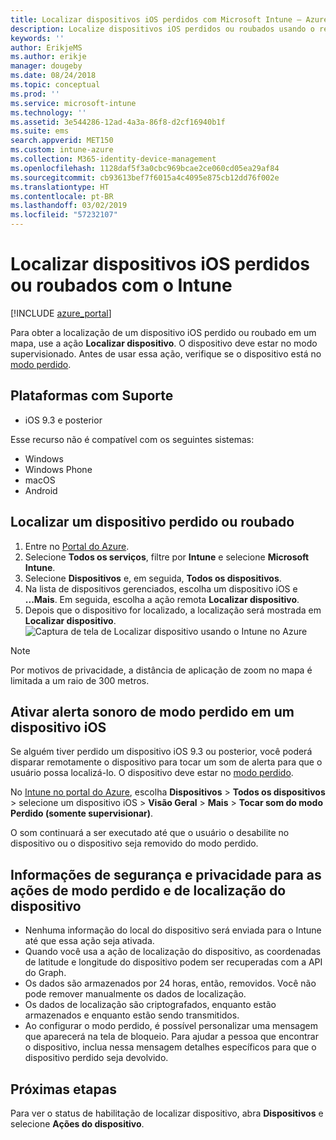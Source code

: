 ```yaml
---
title: Localizar dispositivos iOS perdidos com Microsoft Intune – Azure | Microsoft Docs
description: Localize dispositivos iOS perdidos ou roubados usando o recurso de localizar dispositivo no Microsoft Intune. Obtenha detalhes sobre as informações de privacidade e de segurança ao usar a ação do dispositivo localizar.
keywords: ''
author: ErikjeMS
ms.author: erikje
manager: dougeby
ms.date: 08/24/2018
ms.topic: conceptual
ms.prod: ''
ms.service: microsoft-intune
ms.technology: ''
ms.assetid: 3e544286-12ad-4a3a-86f8-d2cf16940b1f
ms.suite: ems
search.appverid: MET150
ms.custom: intune-azure
ms.collection: M365-identity-device-management
ms.openlocfilehash: 1128daf5f3a0cbc969bcae2ce060cd05ea29af84
ms.sourcegitcommit: cb93613bef7f6015a4c4095e875cb12dd76f002e
ms.translationtype: HT
ms.contentlocale: pt-BR
ms.lasthandoff: 03/02/2019
ms.locfileid: "57232107"
---
```

# <a name="locate-lost-or-stolen-ios-devices-with-intune"></a>Localizar dispositivos iOS perdidos ou roubados com o Intune

[!INCLUDE [azure_portal](./includes/azure_portal.md)]

Para obter a localização de um dispositivo iOS perdido ou roubado em um mapa, use a ação **Localizar dispositivo**. O dispositivo deve estar no modo supervisionado. Antes de usar essa ação, verifique se o dispositivo está no [modo perdido](device-lost-mode.md).

## <a name="supported-platforms"></a>Plataformas com Suporte

- iOS 9.3 e posterior

Esse recurso não é compatível com os seguintes sistemas: 
- Windows
- Windows Phone
- macOS
- Android

## <a name="locate-a-lost-or-stolen-device"></a>Localizar um dispositivo perdido ou roubado

1. Entre no [Portal do Azure](https://portal.azure.com).
2. Selecione **Todos os serviços**, filtre por **Intune** e selecione **Microsoft Intune**.
3. Selecione **Dispositivos** e, em seguida, **Todos os dispositivos**.
4. Na lista de dispositivos gerenciados, escolha um dispositivo iOS e **...Mais**. Em seguida, escolha a ação remota **Localizar dispositivo**.
5. Depois que o dispositivo for localizado, a localização será mostrada em **Localizar dispositivo**.
    ![Captura de tela de Localizar dispositivo usando o Intune no Azure](./media/locate-device.png)

>[!NOTE]
>Por motivos de privacidade, a distância de aplicação de zoom no mapa é limitada a um raio de 300 metros.

## <a name="activate-lost-mode-sound-alert-on-an-ios-device"></a>Ativar alerta sonoro de modo perdido em um dispositivo iOS

Se alguém tiver perdido um dispositivo iOS 9.3 ou posterior, você poderá disparar remotamente o dispositivo para tocar um som de alerta para que o usuário possa localizá-lo. O dispositivo deve estar no [modo perdido](device-lost-mode.md).

No [Intune no portal do Azure](https://aka.ms/intuneportal), escolha **Dispositivos** > **Todos os dispositivos** > selecione um dispositivo iOS > **Visão Geral**  >  **Mais** > **Tocar som do modo Perdido (somente supervisionar)**.

O som continuará a ser executado até que o usuário o desabilite no dispositivo ou o dispositivo seja removido do modo perdido.


## <a name="security-and-privacy-information-for-lost-mode-and-locate-device-actions"></a>Informações de segurança e privacidade para as ações de modo perdido e de localização do dispositivo
- Nenhuma informação do local do dispositivo será enviada para o Intune até que essa ação seja ativada.
- Quando você usa a ação de localização do dispositivo, as coordenadas de latitude e longitude do dispositivo podem ser recuperadas com a API do Graph.
- Os dados são armazenados por 24 horas, então, removidos. Você não pode remover manualmente os dados de localização.
- Os dados de localização são criptografados, enquanto estão armazenados e enquanto estão sendo transmitidos.
- Ao configurar o modo perdido, é possível personalizar uma mensagem que aparecerá na tela de bloqueio. Para ajudar a pessoa que encontrar o dispositivo, inclua nessa mensagem detalhes específicos para que o dispositivo perdido seja devolvido.

## <a name="next-steps"></a>Próximas etapas

Para ver o status de habilitação de localizar dispositivo, abra **Dispositivos** e selecione **Ações do dispositivo**.
